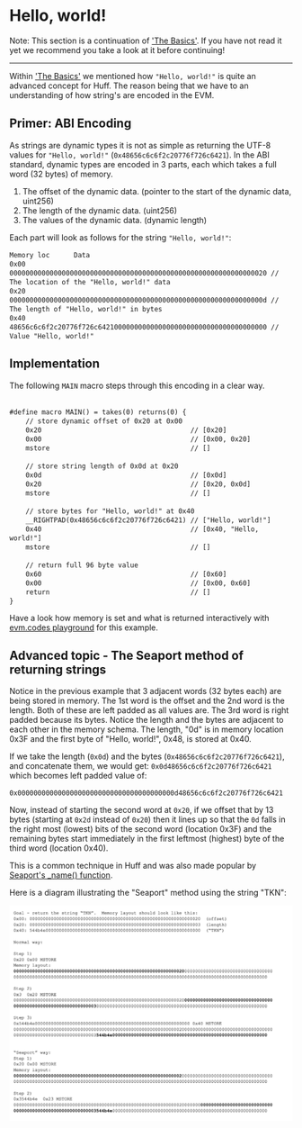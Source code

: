 # Hello, world!

Note: This section is a continuation of ['The Basics'](/tutorial/the-basics/). If you have not read it yet we recommend you take a look at it before continuing!

---


Within ['The Basics'](/tutorial/the-basics/) we mentioned how `"Hello, world!"` is quite an advanced concept for Huff. The reason being that we have to an understanding of how string's are encoded in the EVM.
## Primer: ABI Encoding
As strings are dynamic types it is not as simple as returning the UTF-8 values for `"Hello, world!"` (`0x48656c6c6f2c20776f726c6421`). In the ABI standard, dynamic types are encoded in 3 parts, each which takes a full word (32 bytes) of memory.
1. The offset of the dynamic data. (pointer to the start of the dynamic data, uint256)
2. The length of the dynamic data. (uint256)
3. The values of the dynamic data. (dynamic length)

Each part will look as follows for the string `"Hello, world!"`:
```
Memory loc      Data
0x00            0000000000000000000000000000000000000000000000000000000000000020 // The location of the "Hello, world!" data
0x20            000000000000000000000000000000000000000000000000000000000000000d // The length of "Hello, world!" in bytes
0x40            48656c6c6f2c20776f726c642100000000000000000000000000000000000000 // Value "Hello, world!"
```

## Implementation
The following `MAIN` macro steps through this encoding in a clear way.
```

#define macro MAIN() = takes(0) returns(0) {
    // store dynamic offset of 0x20 at 0x00
    0x20                                     // [0x20]
    0x00                                     // [0x00, 0x20]
    mstore                                   // []

    // store string length of 0x0d at 0x20
    0x0d                                     // [0x0d]
    0x20                                     // [0x20, 0x0d]
    mstore                                   // []

    // store bytes for "Hello, world!" at 0x40
    __RIGHTPAD(0x48656c6c6f2c20776f726c6421) // ["Hello, world!"]
    0x40                                     // [0x40, "Hello, world!"]
    mstore                                   // []

    // return full 96 byte value
    0x60                                     // [0x60]
    0x00                                     // [0x00, 0x60]
    return                                   // []
}

```

Have a look how memory is set and what is returned interactively with [evm.codes playground](https://www.evm.codes/playground?unit=Wei&codeType=Mnemonic&code='v20~0z~0d~2zws32t48656c6c6f2c20776f726c6421yyyyyyu~4z~60~uwRETURN'~wvz0wMSTOREwyuuuw%5Cnvs1tu00t%200xsPUSH%01stuvwyz~_) for this example.

## Advanced topic - The Seaport method of returning strings

Notice in the previous example that 3 adjacent words (32 bytes each) are being stored in memory.  The 1st word is the offset and the 2nd word is the length.  Both of these are left padded as all values are.  The 3rd word is right padded because its bytes.  Notice the length and the bytes are adjacent to each other in the memory schema.  The length, "0d" is in memory location 0x3F and the first byte of "Hello, world!", 0x48, is stored at 0x40.

If we take the length (`0x0d`) and the bytes (`0x48656c6c6f2c20776f726c6421`), and concatenate them, we would get: `0x0d48656c6c6f2c20776f726c6421` which becomes left padded value of:

```
0x000000000000000000000000000000000000000d48656c6c6f2c20776f726c6421
```

Now, instead of starting the second word at `0x20`, if we offset that by 13 bytes (starting at `0x2d` instead of `0x20`) then it lines up so that the `0d` falls in the right most (lowest) bits of the second word (location 0x3F) and the remaining bytes start immediately in the first leftmost (highest) byte of the third word (location 0x40).

This is a common technique in Huff and was also made popular by [Seaport's _name() function](https://github.com/ProjectOpenSea/seaport/blob/fb1c3bf4c25a32ae90f776652a8b2b07d5df52cf/contracts/Seaport.sol#L95-L108).

Here is a diagram illustrating the "Seaport" method using the string "TKN":

![The "Seaport" method](../../.vuepress/public/Seaport.png)
